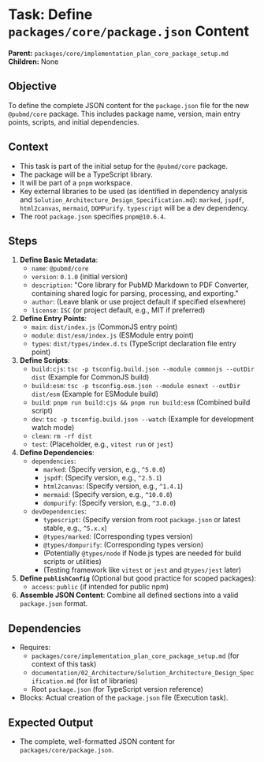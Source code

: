 # Task: Define `packages/core/package.json` Content

**Parent:** `packages/core/implementation_plan_core_package_setup.md`
**Children:** None

## Objective
To define the complete JSON content for the `package.json` file for the new `@pubmd/core` package. This includes package name, version, main entry points, scripts, and initial dependencies.

## Context
- This task is part of the initial setup for the `@pubmd/core` package.
- The package will be a TypeScript library.
- It will be part of a `pnpm` workspace.
- Key external libraries to be used (as identified in dependency analysis and `Solution_Architecture_Design_Specification.md`): `marked`, `jspdf`, `html2canvas`, `mermaid`, `DOMPurify`. `typescript` will be a dev dependency.
- The root `package.json` specifies `pnpm@10.6.4`.

## Steps
1.  **Define Basic Metadata**:
    *   `name`: `@pubmd/core`
    *   `version`: `0.1.0` (initial version)
    *   `description`: "Core library for PubMD Markdown to PDF Converter, containing shared logic for parsing, processing, and exporting."
    *   `author`: (Leave blank or use project default if specified elsewhere)
    *   `license`: `ISC` (or project default, e.g., MIT if preferred)
2.  **Define Entry Points**:
    *   `main`: `dist/index.js` (CommonJS entry point)
    *   `module`: `dist/esm/index.js` (ESModule entry point)
    *   `types`: `dist/types/index.d.ts` (TypeScript declaration file entry point)
3.  **Define Scripts**:
    *   `build:cjs`: `tsc -p tsconfig.build.json --module commonjs --outDir dist` (Example for CommonJS build)
    *   `build:esm`: `tsc -p tsconfig.esm.json --module esnext --outDir dist/esm` (Example for ESModule build)
    *   `build`: `pnpm run build:cjs && pnpm run build:esm` (Combined build script)
    *   `dev`: `tsc -p tsconfig.build.json --watch` (Example for development watch mode)
    *   `clean`: `rm -rf dist`
    *   `test`: (Placeholder, e.g., `vitest run` or `jest`)
4.  **Define Dependencies**:
    *   `dependencies`:
        *   `marked`: (Specify version, e.g., `^5.0.0`)
        *   `jspdf`: (Specify version, e.g., `^2.5.1`)
        *   `html2canvas`: (Specify version, e.g., `^1.4.1`)
        *   `mermaid`: (Specify version, e.g., `^10.0.0`)
        *   `dompurify`: (Specify version, e.g., `^3.0.0`)
    *   `devDependencies`:
        *   `typescript`: (Specify version from root `package.json` or latest stable, e.g., `^5.x.x`)
        *   `@types/marked`: (Corresponding types version)
        *   `@types/dompurify`: (Corresponding types version)
        *   (Potentially `@types/node` if Node.js types are needed for build scripts or utilities)
        *   (Testing framework like `vitest` or `jest` and `@types/jest` later)
5.  **Define `publishConfig`** (Optional but good practice for scoped packages):
    *   `access`: `public` (if intended for public npm)
6.  **Assemble JSON Content**: Combine all defined sections into a valid `package.json` format.

## Dependencies
- Requires:
    - `packages/core/implementation_plan_core_package_setup.md` (for context of this task)
    - `documentation/02_Architecture/Solution_Architecture_Design_Specification.md` (for list of libraries)
    - Root `package.json` (for TypeScript version reference)
- Blocks: Actual creation of the `package.json` file (Execution task).

## Expected Output
- The complete, well-formatted JSON content for `packages/core/package.json`.